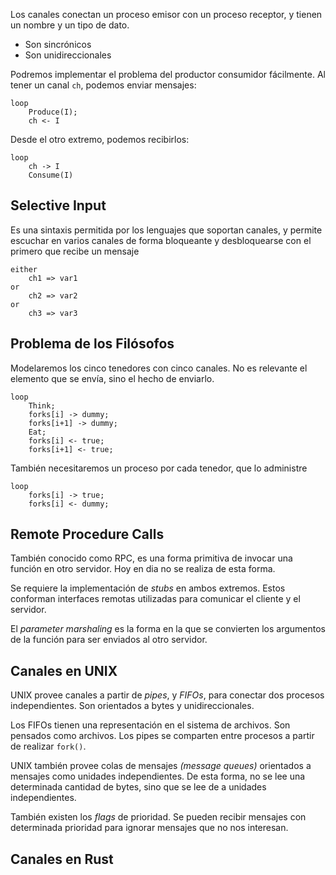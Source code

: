Los canales conectan un proceso emisor con un proceso receptor, y tienen un nombre y un tipo de dato.

- Son sincrónicos
- Son unidireccionales

Podremos implementar el problema del productor consumidor fácilmente. Al tener un canal `ch`, podemos enviar mensajes:

```
loop
	Produce(I);
	ch <- I
```

Desde el otro extremo, podemos recibirlos:

```
loop
	ch -> I
	Consume(I)
```

## Selective Input

Es una sintaxis permitida por los lenguajes que soportan canales, y permite escuchar en varios canales de forma bloqueante y desbloquearse con el primero que recibe un mensaje

```
either
	ch1 => var1
or
	ch2 => var2
or
	ch3 => var3
```

## Problema de los Filósofos

Modelaremos los cinco tenedores con cinco canales. No es relevante el elemento que se envía, sino el hecho de enviarlo.

```
loop
	Think;
	forks[i] -> dummy;
	forks[i+1] -> dummy;
	Eat;
	forks[i] <- true;
	forks[i+1] <- true;
```

También necesitaremos un proceso por cada tenedor, que lo administre

```
loop
	forks[i] -> true;
	forks[i] <- dummy;
```

## Remote Procedure Calls

También conocido como RPC, es una forma primitiva de invocar una función en otro servidor. Hoy en dia no se realiza de esta forma.

Se requiere la implementación de *stubs* en ambos extremos. Estos conforman interfaces remotas utilizadas para comunicar el cliente y el servidor.

El *parameter marshaling* es la forma en la que se convierten los argumentos de la función para ser enviados al otro servidor.

## Canales en UNIX

UNIX provee canales a partir de *pipes*, y *FIFOs*, para conectar dos procesos independientes. Son orientados a bytes y unidireccionales.

Los FIFOs tienen una representación en el sistema de archivos. Son pensados como archivos. Los pipes se comparten entre procesos a partir de realizar `fork()`.

UNIX también provee colas de mensajes *(message queues)* orientados a mensajes como unidades independientes. De esta forma, no se lee una determinada cantidad de bytes, sino que se lee de a unidades independientes.

También existen los *flags* de prioridad. Se pueden recibir mensajes con determinada prioridad para ignorar mensajes que no nos interesan.

## Canales en Rust